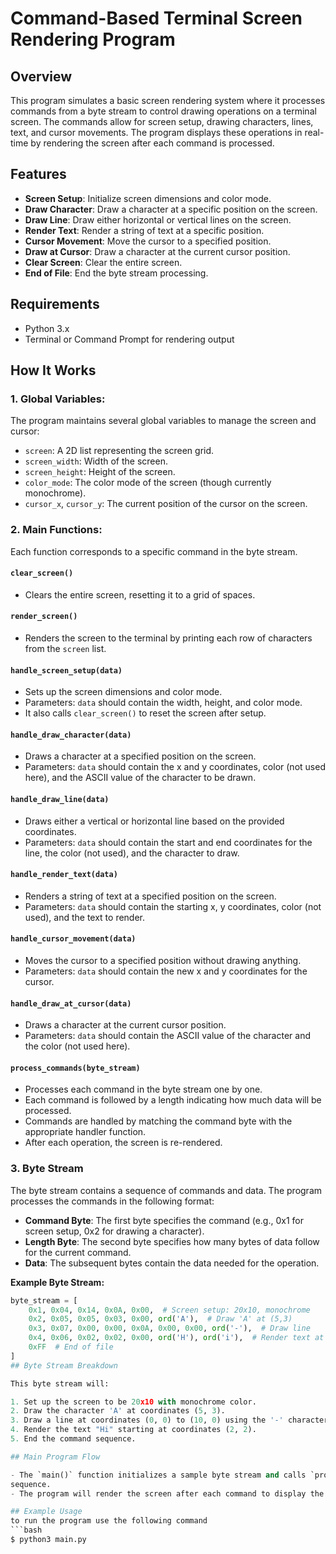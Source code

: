 # Command-Based Terminal Screen Rendering Program

## Overview

This program simulates a basic screen rendering system where it processes commands from a byte stream to control drawing 
operations on a terminal screen. The commands allow for screen setup, drawing characters, lines, text, and cursor 
movements. The program displays these operations in real-time by rendering the screen after each command is processed.

## Features

- **Screen Setup**: Initialize screen dimensions and color mode.
- **Draw Character**: Draw a character at a specific position on the screen.
- **Draw Line**: Draw either horizontal or vertical lines on the screen.
- **Render Text**: Render a string of text at a specific position.
- **Cursor Movement**: Move the cursor to a specified position.
- **Draw at Cursor**: Draw a character at the current cursor position.
- **Clear Screen**: Clear the entire screen.
- **End of File**: End the byte stream processing.

## Requirements

- Python 3.x
- Terminal or Command Prompt for rendering output

## How It Works

### 1. **Global Variables**:
   The program maintains several global variables to manage the screen and cursor:
   - `screen`: A 2D list representing the screen grid.
   - `screen_width`: Width of the screen.
   - `screen_height`: Height of the screen.
   - `color_mode`: The color mode of the screen (though currently monochrome).
   - `cursor_x`, `cursor_y`: The current position of the cursor on the screen.

### 2. **Main Functions**:
   Each function corresponds to a specific command in the byte stream.

#### `clear_screen()`
   - Clears the entire screen, resetting it to a grid of spaces.
   
#### `render_screen()`
   - Renders the screen to the terminal by printing each row of characters from the `screen` list.

#### `handle_screen_setup(data)`
   - Sets up the screen dimensions and color mode.
   - Parameters: `data` should contain the width, height, and color mode.
   - It also calls `clear_screen()` to reset the screen after setup.

#### `handle_draw_character(data)`
   - Draws a character at a specified position on the screen.
   - Parameters: `data` should contain the x and y coordinates, color (not used here), and the ASCII value of the 
character to be drawn.

#### `handle_draw_line(data)`
   - Draws either a vertical or horizontal line based on the provided coordinates.
   - Parameters: `data` should contain the start and end coordinates for the line, the color (not used), and the 
character to draw.

#### `handle_render_text(data)`
   - Renders a string of text at a specified position on the screen.
   - Parameters: `data` should contain the starting x, y coordinates, color (not used), and the text to render.

#### `handle_cursor_movement(data)`
   - Moves the cursor to a specified position without drawing anything.
   - Parameters: `data` should contain the new x and y coordinates for the cursor.

#### `handle_draw_at_cursor(data)`
   - Draws a character at the current cursor position.
   - Parameters: `data` should contain the ASCII value of the character and the color (not used here).

#### `process_commands(byte_stream)`
   - Processes each command in the byte stream one by one.
   - Each command is followed by a length indicating how much data will be processed.
   - Commands are handled by matching the command byte with the appropriate handler function.
   - After each operation, the screen is re-rendered.

### 3. **Byte Stream**
   The byte stream contains a sequence of commands and data. The program processes the commands in the following format:
   - **Command Byte**: The first byte specifies the command (e.g., 0x1 for screen setup, 0x2 for drawing a character).
   - **Length Byte**: The second byte specifies how many bytes of data follow for the current command.
   - **Data**: The subsequent bytes contain the data needed for the operation.

   **Example Byte Stream:**
   ```python
   byte_stream = [
       0x1, 0x04, 0x14, 0x0A, 0x00,  # Screen setup: 20x10, monochrome
       0x2, 0x05, 0x05, 0x03, 0x00, ord('A'),  # Draw 'A' at (5,3)
       0x3, 0x07, 0x00, 0x00, 0x0A, 0x00, 0x00, ord('-'),  # Draw line
       0x4, 0x06, 0x02, 0x02, 0x00, ord('H'), ord('i'),  # Render text at (2,2): "Hi"
       0xFF  # End of file
   ]
## Byte Stream Breakdown

This byte stream will:

1. Set up the screen to be 20x10 with monochrome color.
2. Draw the character 'A' at coordinates (5, 3).
3. Draw a line at coordinates (0, 0) to (10, 0) using the '-' character.
4. Render the text "Hi" starting at coordinates (2, 2).
5. End the command sequence.

## Main Program Flow

- The `main()` function initializes a sample byte stream and calls `process_commands()`, which handles each command in 
sequence.
- The program will render the screen after each command to display the changes.

## Example Usage
to run the program use the following command 
```bash
$ python3 main.py
